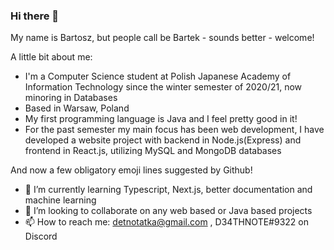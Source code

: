 ### Hi there 👋

My name is Bartosz, but people call be Bartek - sounds better - welcome!

A little bit about me:
- I'm a Computer Science student at Polish Japanese Academy of Information Technology since the winter semester of 2020/21, now minoring in Databases
- Based in Warsaw, Poland
- My first programming language is Java and I feel pretty good in it!
- For the past semester my main focus has been web development, I have developed a website project with backend in Node.js(Express) and frontend in React.js, utilizing MySQL and MongoDB databases

And now a few obligatory emoji lines suggested by Github!
- 🌱 I’m currently learning Typescript, Next.js, better documentation and machine learning
- 👯 I’m looking to collaborate on any web based or Java based projects
- 📫 How to reach me: detnotatka@gmail.com , D34THNOTE#9322 on Discord
